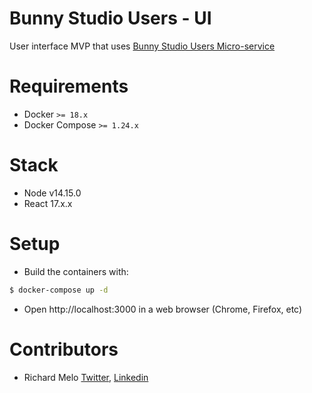 Bunny Studio Users - UI
=======================

User interface MVP that uses [Bunny Studio Users Micro-service](https://github.com/allucardster/bunny-studio-users)

Requirements
============
- Docker `>= 18.x`
- Docker Compose `>= 1.24.x`

Stack
=====

- Node v14.15.0
- React 17.x.x

Setup
=====

- Build the containers with:

```sh
$ docker-compose up -d
```

- Open http://localhost:3000 in a web browser (Chrome, Firefox, etc)

Contributors
============

- Richard Melo [Twitter](https://twitter.com/allucardster), [Linkedin](https://www.linkedin.com/in/richardmelo)